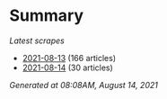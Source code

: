 # Summary
*Latest scrapes*
* [2021-08-13](https://github.com/nuuuwan/news_lk/blob/data/news_lk.2021-08-13.json) (166 articles)
* [2021-08-14](https://github.com/nuuuwan/news_lk/blob/data/news_lk.2021-08-14.json) (30 articles)

*Generated at 08:08AM, August 14, 2021*